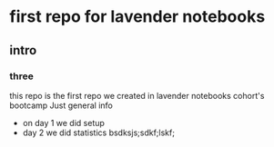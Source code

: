 # first repo for lavender notebooks
## intro
### three
this repo is the first repo we created in lavender notebooks cohort's bootcamp </b>
Just general info

- on day 1 we did setup
- day 2 we did statistics
bsdksjs;sdkf;lskf;
